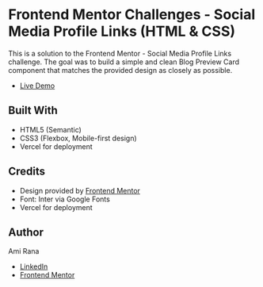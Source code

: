 # Frontend Mentor Challenges - Social Media Profile Links (HTML & CSS)
<p>This is a solution to the Frontend Mentor - Social Media Profile Links challenge. The goal was to build a simple and clean Blog Preview Card component that matches the provided design as closely as possible.</p>

<ul>
 <li><a href="https://frontend-mentor-challenge-3-delta.vercel.app/" target="_blank">Live Demo</a></li>
</ul>

<h2>Built With</h2>
<ul>
  <li>HTML5 (Semantic)</li>
  <li>CSS3 (Flexbox, Mobile-first design)</li>
 <li>Vercel for deployment</li>
</ul>

<h2>Credits</h2>
<ul>
  <li>Design provided by <a href="https://www.frontendmentor.io/" target="_blank">Frontend Mentor</a></li>
  <li>Font: Inter via Google Fonts</li>
 <li>Vercel for deployment</li>
</ul>

<h2>Author</h2>
<p>Ami Rana</p>
<ul>
  <li><a href="https://www.linkedin.com/in/ami-rana/" target="_blank">LinkedIn</a></li>
  <li><a href="https://www.frontendmentor.io/profile/amirana" target="_blank">Frontend Mentor</a></li>
</ul>
